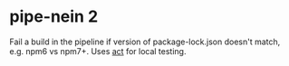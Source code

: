 # pipe-nein 2

Fail a build in the pipeline if version of package-lock.json doesn't match, e.g. npm6 vs npm7+.
Uses [act](https://github.com/nektos/act) for local testing.
